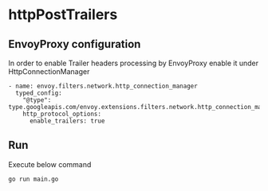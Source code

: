 # httpPostTrailers

## EnvoyProxy configuration

In order to enable Trailer headers processing by EnvoyProxy enable it under HttpConnectionManager
```
- name: envoy.filters.network.http_connection_manager
  typed_config:
    "@type": type.googleapis.com/envoy.extensions.filters.network.http_connection_manager.v3.HttpConnectionManager
    http_protocol_options:
      enable_trailers: true
```


## Run 
Execute below command
```
go run main.go
```
